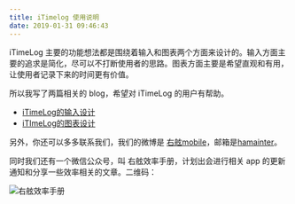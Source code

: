 ```yaml
---
title: iTimelog 使用说明
date: 2019-01-31 09:46:43
---
```


iTimeLog 主要的功能想法都是围绕着输入和图表两个方面来设计的。输入方面主要的追求是简化，尽可以不打断使用者的思路。图表方面主要是希望直观和有用，让使用者记录下来的时间更有价值。

所以我写了两篇相关的 blog，希望对 iTimeLog 的用户有帮助。

- [iTimeLog的输入设计][1]
- [iTImeLog的图表设计][2]

另外，你还可以多多联系我们，我们的微博是 [右舷mobile][3]，邮箱是[hamainter][4]。

同时我们还有一个微信公众号，叫 右舷效率手册，计划出会进行相关  app 的更新通知和分享一些效率相关的文章。二维码：

![右舷效率手册](http://d2rv2oa7v3ohqh.cloudfront.net/blog/wechat.jpg)

[1]:	http://laihjx.com/2017/12/08/input/
[2]:	http://laihjx.com/2019/01/31/itimelog-chart/
[3]:	https://weibo.com/sboard
[4]:	mailto:hamainter@gmail.com
